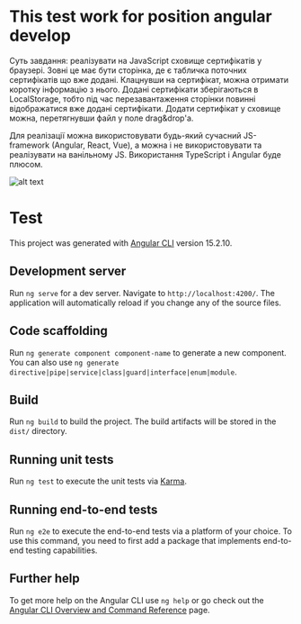 # This test work for position angular develop
Суть завдання: реалізувати на JavaScript сховище сертифікатів у браузері. Зовні це має бути сторінка, де є табличка поточних сертифікатів що вже додані. Клацнувши на сертифікат, можна отримати коротку інформацію з нього. Додані сертифікати зберігаються в LocalStorage, тобто під час перезавантаження сторінки повинні відображатися вже додані сертифікати. Додати сертифікат у сховище можна, перетягнувши файл у поле drag&drop'а.

Для реалізації можна використовувати будь-який сучасний JS-framework (Angular, React, Vue), а можна і не використовувати та реалізувати на ванільному JS. Використання TypeScript і Angular буде плюсом.

![alt text](https://github.com/k-dev-web/angularTest/src/assets/img.png)


# Test

This project was generated with [Angular CLI](https://github.com/angular/angular-cli) version 15.2.10.

## Development server

Run `ng serve` for a dev server. Navigate to `http://localhost:4200/`. The application will automatically reload if you change any of the source files.

## Code scaffolding

Run `ng generate component component-name` to generate a new component. You can also use `ng generate directive|pipe|service|class|guard|interface|enum|module`.

## Build

Run `ng build` to build the project. The build artifacts will be stored in the `dist/` directory.

## Running unit tests

Run `ng test` to execute the unit tests via [Karma](https://karma-runner.github.io).

## Running end-to-end tests

Run `ng e2e` to execute the end-to-end tests via a platform of your choice. To use this command, you need to first add a package that implements end-to-end testing capabilities.

## Further help

To get more help on the Angular CLI use `ng help` or go check out the [Angular CLI Overview and Command Reference](https://angular.io/cli) page.
